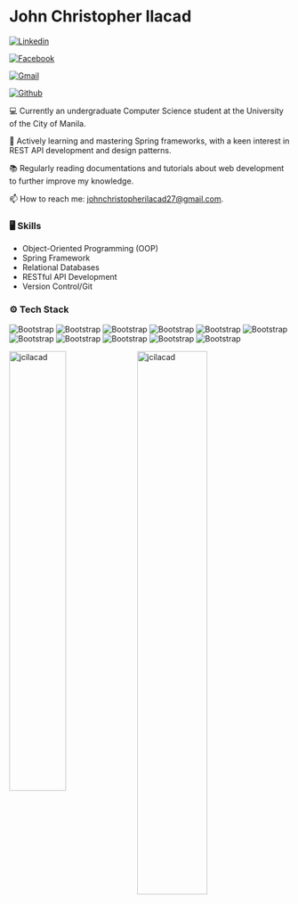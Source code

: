 # John Christopher Ilacad

[![Linkedin](https://img.shields.io/badge/-LinkedIn-blue?style=flat&logo=Linkedin&logoColor=white)](https://www.linkedin.com/in/https://www.linkedin.com/in/john-christopher-ilacad-4a2a761bb//)

[![Facebook](https://img.shields.io/badge/-Facebook-blue?style=flat&logo=Facebook&logoColor=white)]([https://www.linkedin.com/in/https://www.linkedin.com/in/john-christopher-ilacad-4a2a761bb//](https://www.facebook.com/jcilacadl/))

[![Gmail](https://img.shields.io/badge/-Gmail-c14438?style=flat&logo=Gmail&logoColor=white)](mailto:johnchristopherilacad27@gmail.com)

[![Github](https://img.shields.io/github/followers/jcilacad?label=Follow&style=social)](https://github.com/jcilacad)

💻 Currently an undergraduate Computer Science student at the University of the City of Manila.

🌱 Actively learning and mastering Spring frameworks, with a keen interest in REST API development and design patterns.

📚 Regularly reading documentations and tutorials about web development to further improve my knowledge.

📫 How to reach me: johnchristopherilacad27@gmail.com.


### 🖥 Skills

- Object-Oriented Programming (OOP)
- Spring Framework
- Relational Databases
- RESTful API Development
- Version Control/Git
### ⚙️ Tech Stack

![Bootstrap](https://img.shields.io/badge/-Java-05122A?style=for-the-badge&logo=Java&color=ffffff) ![Bootstrap](https://img.shields.io/badge/-Spring%20Boot-05122A?style=for-the-badge&logo=Spring-Boot&color=ffffff) ![Bootstrap](https://img.shields.io/badge/-Spring%20MVC-05122A?style=for-the-badge&logo=Spring-MVC&color=ffffff) ![Bootstrap](https://img.shields.io/badge/-Spring%20Security-05122A?style=for-the-badge&logo=Spring-Security&color=ffffff) ![Bootstrap](https://img.shields.io/badge/-Spring%20data%20jpa-05122A?style=for-the-badge&logo=Spring-data-jpa&color=ffffff) ![Bootstrap](https://img.shields.io/badge/-Spring%20AOP-05122A?style=for-the-badge&logo=Spring-AOP&color=ffffff) ![Bootstrap](https://img.shields.io/badge/-Spring%20rest-05122A?style=for-the-badge&logo=Spring-rest&color=ffffff) ![Bootstrap](https://img.shields.io/badge/-Hibernate-05122A?style=for-the-badge&logo=Hibernate&color=ffffff) ![Bootstrap](https://img.shields.io/badge/-Thymeleaf-05122A?style=for-the-badge&logo=Thymeleaf&color=ffffff) ![Bootstrap](https://img.shields.io/badge/-MySQL-05122A?style=for-the-badge&logo=MySQL&color=ffffff) ![Bootstrap](https://img.shields.io/badge/-Maven-05122A?style=for-the-badge&logo=Maven&color=ffffff)

<div>
  <img width="45%" align="left" src="https://github-readme-stats.vercel.app/api/top-langs?username=jcilacad&show_icons=true&locale=en&layout=compact" alt="jcilacad" />
  <img width="50%"  src="https://github-readme-streak-stats.herokuapp.com/?user=jcilacad&" alt="jcilacad" />
</div>

